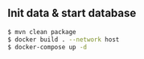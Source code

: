## Init data & start database
```bash
$ mvn clean package
$ docker build . --network host 
$ docker-compose up -d
```
